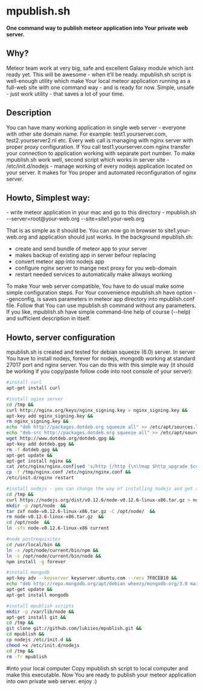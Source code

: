 <h1>mpublish.sh</h1>

<b>One command way to publish meteor application into Your private web server.</b>

<h2>Why?</h2>
Meteor team work at very big, safe and excellent Galaxy module which isnt ready yet. This will be awesome - when it’ll be ready. mpublish.sh script is well-enough utility which make Your local meteor application running as a full-web site with one command way - and is ready for now. Simple, unsafe - just work utility - that saves a lot of your time.

<h2>Description</h2>
You can have many working application in single web server - everyone with other site domain name. For example: test1.yourserver.com, test2.yourserver2.nl etc. Every web call is managing with nginx server with proper proxy configuration. If You call test1.yourserver.com nginx transfer your connection to application working with separate port number.
To make mpublish.sh work well, second script which works in server site - /etc/init.d/nodejs - manage working of every nodejs application located on your server. It makes for You proper and automated reconfiguration of nginx server.

<h2>Howto, Simplest way:</h2>
- write meteor application in your mac and go to this directory
- mpublish.sh --server=root@your-web.org --site=site1.your-web.org

That is as simple as it should be. You can now go in browser to site1.your-web.org and application should just works. In the background mpublish.sh:
- create and send bundle of meteor app to your server
- makes backup of existing app in server befour replacing
- convert meteor app into nodejs app
- configure nginx server to mange next proxy for you web-domain
- restart needed services to automatically make allways working

To make Your web server compatible, You have to do usual make some simple configuration steps. For Your convenience mpublish.sh have option --genconfig, is saves parameters in meteor app directory into mpublish.conf file. Follow that You can use mpublish.sh command without any parameters. If you like, mpublish.sh have simple command-line help of course (--help) and sufficient description in itself.

<h2>Howto, server configuration</h2>
mpublish.sh is created and tested for debian squeeze (6.0) server.
In server You have to install nodejs, forever for nodejs, mongodb working at standard 27017 port and nginx server.
You can do this with this simple way (it should be working if you copy/paste follow code into root console of your server):

```sh
#install curl
apt-get install curl

#install nginx server
cd /tmp && 
curl http://nginx.org/keys/nginx_signing.key > nginx_signing.key && 
apt-key add nginx_signing.key && 
rm nginx_signing.key && 
echo "deb http://packages.dotdeb.org squeeze all" >> /etc/apt/sources.list && 
echo "deb-src http://packages.dotdeb.org squeeze all" >> /etc/apt/sources.list && 
wget http://www.dotdeb.org/dotdeb.gpg && 
apt-key add dotdeb.gpg && 
rm -f dotdeb.gpg && 
apt-get update && 
apt-get install nginx && 
cat /etc/nginx/nginx.conf|sed 's/http {/http {\n\tmap $http_upgrade $connection_upgrade { default upgrade; ""      close; }\n/g' >/tmp/nginx.conf && 
cp -f /tmp/nginx.conf /etc/nginx/nginx.conf && 
/etc/init.d/nginx restart

#install nodejs - you can change the way of installing nodejs and get another version if you like
cd /tmp && 
curl https://nodejs.org/dist/v0.12.6/node-v0.12.6-linux-x86.tar.gz > node-v0.12.6-linux-x86.tar.gz && 
mkdir -p /opt/node  && 
tar zxf node-v0.12.6-linux-x86.tar.gz -C /opt/node/  && 
rm node-v0.12.6-linux-x86.tar.gz  && 
cd /opt/node  && 
ln -sfn node-v0.12.6-linux-x86 current

#node postrequisites
cd /usr/local/bin && 
ln -s /opt/node/current/bin/npm && 
ln -s /opt/node/current/bin/node &&
npm install -g forever

#install mongodb
apt-key adv --keyserver keyserver.ubuntu.com --recv 7F0CEB10 && 
echo "deb http://repo.mongodb.org/apt/debian wheezy/mongodb-org/3.0 main" | tee && /etc/apt/sources.list.d/mongodb-org-3.0.list && 
apt-get update && 
apt-get install mongodb

#install mpublish scripts
mkdir -p /var/lib/node && 
apt-get install git &&
cd /tmp &&
git clone git://github.com/lukiies/mpublish.git && 
cd mpublish &&
cp nodejs /etc/init.d && 
chmod +x /etc/init.d/nodejs
cd /tmp &&
rm -fr mpublish
```

#into your local computer
Copy mpublish.sh script to local computer and make this executable.
Now You are ready to publish your meteor application into own private web server.
enjoy :)
